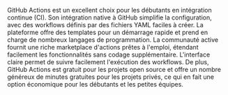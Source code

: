 GitHub Actions est un excellent choix pour les débutants en intégration continue (CI). Son intégration native à GitHub simplifie la configuration, avec des workflows définis par des fichiers YAML faciles à créer. La plateforme offre des templates pour un démarrage rapide et prend en charge de nombreux langages de programmation. La communauté active fournit une riche marketplace d'actions prêtes à l'emploi, étendant facilement les fonctionnalités sans codage supplémentaire. L'interface claire permet de suivre facilement l'exécution des workflows. De plus, GitHub Actions est gratuit pour les projets open source et offre un nombre généreux de minutes gratuites pour les projets privés, ce qui en fait une option économique pour les débutants et les petites équipes.
